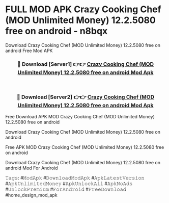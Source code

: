 # FULL MOD APK Crazy Cooking Chef (MOD Unlimited Money) 12.2.5080 free on android - n8bqx
Download Crazy Cooking Chef (MOD Unlimited Money) 12.2.5080 free on android Free Mod APK

<div align="center">
<h3>🔴 Download [Server1] 👉👉 <a href="https://apk-comot.site?title=Crazy_Cooking_Chef_(MOD_Unlimited_Money)_12.2.5080_free_on_android">Crazy Cooking Chef (MOD Unlimited Money) 12.2.5080 free on android Mod Apk</a></h3><br>

<h3>🔴 Download [Server2] 👉👉 <a href="https://apk-comot.site?title=Crazy_Cooking_Chef_(MOD_Unlimited_Money)_12.2.5080_free_on_android">Crazy Cooking Chef (MOD Unlimited Money) 12.2.5080 free on android Mod Apk</a></h3>
</div>


Free Download APK MOD Crazy Cooking Chef (MOD Unlimited Money) 12.2.5080 free on android

Download Crazy Cooking Chef (MOD Unlimited Money) 12.2.5080 free on android 

Free APK MOD Crazy Cooking Chef (MOD Unlimited Money) 12.2.5080 free on android 

Download Crazy Cooking Chef (MOD Unlimited Money) 12.2.5080 free on android Mod For Android

𝚃𝚊𝚐𝚜: #𝙼𝚘𝚍𝙰𝚙𝚔 #𝙳𝚘𝚠𝚗𝚕𝚘𝚊𝚍𝙼𝚘𝚍𝙰𝚙𝚔 #𝙰𝚙𝚔𝙻𝚊𝚝𝚎𝚜𝚝𝚅𝚎𝚛𝚜𝚒𝚘𝚗 #𝙰𝚙𝚔𝚄𝚗𝚕𝚒𝚖𝚒𝚝𝚎𝚍𝙼𝚘𝚗𝚎𝚢 #𝙰𝚙𝚔𝚄𝚗𝚕𝚘𝚌𝚔𝙰𝚕𝚕 #𝙰𝚙𝚔𝙽𝚘𝙰𝚍𝚜 #𝚄𝚗𝚕𝚘𝚌𝚔𝙿𝚛𝚎𝚖𝚒𝚞𝚖 #𝙵𝚘𝚛𝙰𝚗𝚍𝚛𝚘𝚒𝚍 #𝙵𝚛𝚎𝚎𝙳𝚘𝚠𝚗𝚕𝚘𝚊𝚍 #home_design_mod_apk